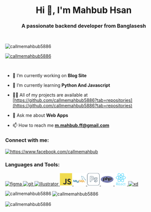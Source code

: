<h1 align="center">Hi 👋, I'm Mahbub Hsan</h1>
<h3 align="center">A passionate backend developer from Banglasesh</h3>

<img src="https://camo.githubusercontent.com/4d9f5ecceb711eec6e2018f38a5677dc657c9738d4a65ba3b928c41c0a45b439/68747470733a2f2f6d69726f2e6d656469756d2e636f6d2f6d61782f313336302f302a37513379765349765f7430696f4a2d5a2e676966" style="width: : 400px" alt="">

<p align="left"> <img src="https://komarev.com/ghpvc/?username=callmemahbub5886&label=Profile%20views&color=0e75b6&style=flat" alt="callmemahbub5886" /> </p>

<p align="left"> <a href="https://github.com/ryo-ma/github-profile-trophy"><img src="https://github-profile-trophy.vercel.app/?username=callmemahbub5886" alt="callmemahbub5886" /></a> </p>

<p align="left"> <a href="https://twitter.com/" target="blank"><img src="https://img.shields.io/twitter/follow/?logo=twitter&style=for-the-badge" alt="" /></a> </p>

- 🔭 I’m currently working on **Blog Site**

- 🌱 I’m currently learning **Python And Javascript**

- 👨‍💻 All of my projects are available at [https://github.com/callmemahbub5886?tab=repositories](https://github.com/callmemahbub5886?tab=repositories)

- 💬 Ask me about **Web Apps**

- 📫 How to reach me **m.mahbub.ff@gmail.com**

<h3 align="left">Connect with me:</h3>
<p align="left">
<a href="https://fb.com/https://www.facebook.com/callmemahbub" target="blank"><img align="center" src="https://raw.githubusercontent.com/rahuldkjain/github-profile-readme-generator/master/src/images/icons/Social/facebook.svg" alt="https://www.facebook.com/callmemahbub" height="30" width="40" /></a>
</p>

<h3 align="left">Languages and Tools:</h3>
<p align="left"> <a href="https://www.figma.com/" target="_blank" rel="noreferrer"> <img src="https://www.vectorlogo.zone/logos/figma/figma-icon.svg" alt="figma" width="40" height="40"/> </a> <a href="https://git-scm.com/" target="_blank" rel="noreferrer"> <img src="https://www.vectorlogo.zone/logos/git-scm/git-scm-icon.svg" alt="git" width="40" height="40"/> </a> <a href="https://www.adobe.com/in/products/illustrator.html" target="_blank" rel="noreferrer"> <img src="https://www.vectorlogo.zone/logos/adobe_illustrator/adobe_illustrator-icon.svg" alt="illustrator" width="40" height="40"/> </a> <a href="https://developer.mozilla.org/en-US/docs/Web/JavaScript" target="_blank" rel="noreferrer"> <img src="https://raw.githubusercontent.com/devicons/devicon/master/icons/javascript/javascript-original.svg" alt="javascript" width="40" height="40"/> </a> <a href="https://www.mysql.com/" target="_blank" rel="noreferrer"> <img src="https://raw.githubusercontent.com/devicons/devicon/master/icons/mysql/mysql-original-wordmark.svg" alt="mysql" width="40" height="40"/> </a> <a href="https://www.photoshop.com/en" target="_blank" rel="noreferrer"> <img src="https://raw.githubusercontent.com/devicons/devicon/master/icons/photoshop/photoshop-line.svg" alt="photoshop" width="40" height="40"/> </a> <a href="https://www.php.net" target="_blank" rel="noreferrer"> <img src="https://raw.githubusercontent.com/devicons/devicon/master/icons/php/php-original.svg" alt="php" width="40" height="40"/> </a> <a href="https://reactjs.org/" target="_blank" rel="noreferrer"> <img src="https://raw.githubusercontent.com/devicons/devicon/master/icons/react/react-original-wordmark.svg" alt="react" width="40" height="40"/> </a> <a href="https://www.adobe.com/products/xd.html" target="_blank" rel="noreferrer"> <img src="https://cdn.worldvectorlogo.com/logos/adobe-xd.svg" alt="xd" width="40" height="40"/> </a> </p>

<p><img align="left" src="https://github-readme-stats.vercel.app/api/top-langs?username=callmemahbub5886&show_icons=true&locale=en&layout=compact" alt="callmemahbub5886" /></p>

<p>&nbsp;<img align="center" src="https://github-readme-stats.vercel.app/api?username=callmemahbub5886&show_icons=true&locale=en" alt="callmemahbub5886" /></p>

<p><img align="center" src="https://github-readme-streak-stats.herokuapp.com/?user=callmemahbub5886&" alt="callmemahbub5886" /></p>
